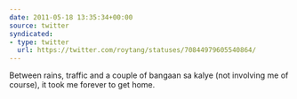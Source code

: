 ```yaml
---
date: 2011-05-18 13:35:34+00:00
source: twitter
syndicated:
- type: twitter
  url: https://twitter.com/roytang/statuses/70844979605540864/
---
```


Between rains, traffic and a couple of bangaan sa kalye (not involving me of course), it took me forever to get home.